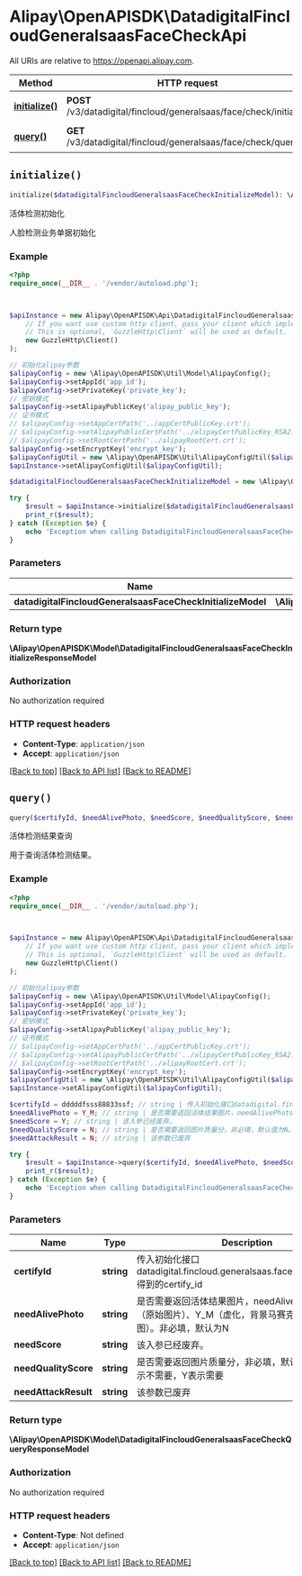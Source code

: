 # Alipay\OpenAPISDK\DatadigitalFincloudGeneralsaasFaceCheckApi

All URIs are relative to https://openapi.alipay.com.

Method | HTTP request | Description
------------- | ------------- | -------------
[**initialize()**](DatadigitalFincloudGeneralsaasFaceCheckApi.md#initialize) | **POST** /v3/datadigital/fincloud/generalsaas/face/check/initialize | 活体检测初始化
[**query()**](DatadigitalFincloudGeneralsaasFaceCheckApi.md#query) | **GET** /v3/datadigital/fincloud/generalsaas/face/check/query | 活体检测结果查询


## `initialize()`

```php
initialize($datadigitalFincloudGeneralsaasFaceCheckInitializeModel): \Alipay\OpenAPISDK\Model\DatadigitalFincloudGeneralsaasFaceCheckInitializeResponseModel
```

活体检测初始化

人脸检测业务单据初始化

### Example

```php
<?php
require_once(__DIR__ . '/vendor/autoload.php');



$apiInstance = new Alipay\OpenAPISDK\Api\DatadigitalFincloudGeneralsaasFaceCheckApi(
    // If you want use custom http client, pass your client which implements `GuzzleHttp\ClientInterface`.
    // This is optional, `GuzzleHttp\Client` will be used as default.
    new GuzzleHttp\Client()
);

// 初始化alipay参数
$alipayConfig = new \Alipay\OpenAPISDK\Util\Model\AlipayConfig();
$alipayConfig->setAppId('app_id');
$alipayConfig->setPrivateKey('private_key');
// 密钥模式
$alipayConfig->setAlipayPublicKey('alipay_public_key');
// 证书模式
// $alipayConfig->setAppCertPath('../appCertPublicKey.crt');
// $alipayConfig->setAlipayPublicCertPath('../alipayCertPublicKey_RSA2.crt');
// $alipayConfig->setRootCertPath('../alipayRootCert.crt');
$alipayConfig->setEncryptKey('encrypt_key');
$alipayConfigUtil = new \Alipay\OpenAPISDK\Util\AlipayConfigUtil($alipayConfig);
$apiInstance->setAlipayConfigUtil($alipayConfigUtil);

$datadigitalFincloudGeneralsaasFaceCheckInitializeModel = new \Alipay\OpenAPISDK\Model\DatadigitalFincloudGeneralsaasFaceCheckInitializeModel(); // \Alipay\OpenAPISDK\Model\DatadigitalFincloudGeneralsaasFaceCheckInitializeModel

try {
    $result = $apiInstance->initialize($datadigitalFincloudGeneralsaasFaceCheckInitializeModel);
    print_r($result);
} catch (Exception $e) {
    echo 'Exception when calling DatadigitalFincloudGeneralsaasFaceCheckApi->initialize: ', $e->getMessage(), PHP_EOL;
}
```

### Parameters

Name | Type | Description  | Notes
------------- | ------------- | ------------- | -------------
 **datadigitalFincloudGeneralsaasFaceCheckInitializeModel** | **\Alipay\OpenAPISDK\Model\DatadigitalFincloudGeneralsaasFaceCheckInitializeModel**|  | [optional]

### Return type

**\Alipay\OpenAPISDK\Model\DatadigitalFincloudGeneralsaasFaceCheckInitializeResponseModel**

### Authorization

No authorization required

### HTTP request headers

- **Content-Type**: `application/json`
- **Accept**: `application/json`

[[Back to top]](#) [[Back to API list]](../../README.md#api-endpoints)
[[Back to README]](../../README.md)

## `query()`

```php
query($certifyId, $needAlivePhoto, $needScore, $needQualityScore, $needAttackResult): \Alipay\OpenAPISDK\Model\DatadigitalFincloudGeneralsaasFaceCheckQueryResponseModel
```

活体检测结果查询

用于查询活体检测结果。

### Example

```php
<?php
require_once(__DIR__ . '/vendor/autoload.php');



$apiInstance = new Alipay\OpenAPISDK\Api\DatadigitalFincloudGeneralsaasFaceCheckApi(
    // If you want use custom http client, pass your client which implements `GuzzleHttp\ClientInterface`.
    // This is optional, `GuzzleHttp\Client` will be used as default.
    new GuzzleHttp\Client()
);

// 初始化alipay参数
$alipayConfig = new \Alipay\OpenAPISDK\Util\Model\AlipayConfig();
$alipayConfig->setAppId('app_id');
$alipayConfig->setPrivateKey('private_key');
// 密钥模式
$alipayConfig->setAlipayPublicKey('alipay_public_key');
// 证书模式
// $alipayConfig->setAppCertPath('../appCertPublicKey.crt');
// $alipayConfig->setAlipayPublicCertPath('../alipayCertPublicKey_RSA2.crt');
// $alipayConfig->setRootCertPath('../alipayRootCert.crt');
$alipayConfig->setEncryptKey('encrypt_key');
$alipayConfigUtil = new \Alipay\OpenAPISDK\Util\AlipayConfigUtil($alipayConfig);
$apiInstance->setAlipayConfigUtil($alipayConfigUtil);

$certifyId = dddddfsss88833ssf; // string | 传入初始化接口datadigital.fincloud.generalsaas.face.check.initialize 得到的certify_id
$needAlivePhoto = Y_M; // string | 是否需要返回活体结果图片，needAlivePhoto：Y_O （原始图片）、Y_M（虚化，背景马赛克）、N（不返图）。非必填，默认为N
$needScore = Y; // string | 该入参已经废弃。
$needQualityScore = N; // string | 是否需要返回图片质量分，非必填，默认值为N。 N表示不需要，Y表示需要
$needAttackResult = N; // string | 该参数已废弃

try {
    $result = $apiInstance->query($certifyId, $needAlivePhoto, $needScore, $needQualityScore, $needAttackResult);
    print_r($result);
} catch (Exception $e) {
    echo 'Exception when calling DatadigitalFincloudGeneralsaasFaceCheckApi->query: ', $e->getMessage(), PHP_EOL;
}
```

### Parameters

Name | Type | Description  | Notes
------------- | ------------- | ------------- | -------------
 **certifyId** | **string**| 传入初始化接口datadigital.fincloud.generalsaas.face.check.initialize 得到的certify_id | [optional]
 **needAlivePhoto** | **string**| 是否需要返回活体结果图片，needAlivePhoto：Y_O （原始图片）、Y_M（虚化，背景马赛克）、N（不返图）。非必填，默认为N | [optional]
 **needScore** | **string**| 该入参已经废弃。 | [optional]
 **needQualityScore** | **string**| 是否需要返回图片质量分，非必填，默认值为N。 N表示不需要，Y表示需要 | [optional]
 **needAttackResult** | **string**| 该参数已废弃 | [optional]

### Return type

**\Alipay\OpenAPISDK\Model\DatadigitalFincloudGeneralsaasFaceCheckQueryResponseModel**

### Authorization

No authorization required

### HTTP request headers

- **Content-Type**: Not defined
- **Accept**: `application/json`

[[Back to top]](#) [[Back to API list]](../../README.md#api-endpoints)
[[Back to README]](../../README.md)
